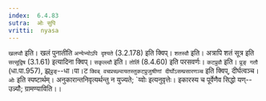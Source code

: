 ```yaml
---
index:  6.4.83
sutra:  ओः सुपि
vritti:  nyasa
---
```


`खलप्वौ` इति। खलं पुनातीति `अन्येभ्योऽपि दृश्यते` (3.2.178) इति क्विप्। `शतस्वौ` इति। अत्रापि शतं सूत्र इति `सत्सूद्विष` (3.1.61) इत्यादिना क्विप्। `सकृल्ल्वौ` इति। `तोर्लि` (8.4.60) इति परसवर्णः। `कटप्रुवौ` इति। `प्रूङ् गतौ` (धा.पा.957), झ्र्`प्रुङ्`--धा।पा।ट `क्विब् वचप्रच्छ्यायतस्तुकटप्रुजुश्रीणां दीर्घोऽसम्प्रसारणञ्च` इति क्विप्, दीर्घत्वञ्च।
`ओः` इति स्पष्टार्थम्। अनुकारान्तनिवृत्यर्थन्तु न युज्यते; `य्वोः इत्यनुवृत्तेः। इकारस्य च पूर्वेणैव सिद्धो यण्--उन्न्यौ; ग्रामण्याविति।।

